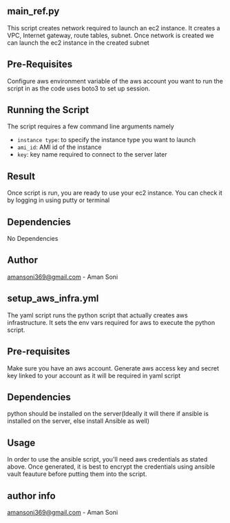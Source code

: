 main_ref.py
-----------
This script creates network required to launch an ec2 instance. It creates a VPC, Internet gateway, route tables, subnet. Once network is created we can launch the ec2 instance in the created subnet

Pre-Requisites
------------------
Configure aws environment variable of the aws account you want to run the script in as the code uses boto3 to set up session.

Running the Script
------------------------
The script requires a few command line arguments namely 

* `instance type`: to specify the instance type you want to launch
* `ami_id`: AMI id of the instance
* `key`: key name required to connect to the server later

Result
------------
Once script is run, you are ready to use your ec2 instance. You can check it by logging in using putty or terminal

Dependencies
-------------
No Dependencies

Author
----------
amansoni369@gmail.com - Aman Soni


setup_aws_infra.yml
---------------------
The yaml script runs the python script that actually creates aws infrastructure. It sets the env vars required for aws to execute the python script.

Pre-requisites
------------------
 Make sure you have an aws account. Generate aws access key and secret key linked to your account as it will be required in yaml script

Dependencies
----------------
python should be installed on the server(Ideally it will there if ansible is installed on the server, else install Ansible as well)
    
Usage
-------
In order to use the ansible script, you'll need aws credentials as stated above. Once generated, it is best to encrypt the credentials using ansible vault feauture before putting them into the script.
  
author info
-------------
amansoni369@gmail.com - Aman Soni

